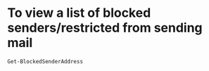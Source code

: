 # To view a list of blocked senders/restricted from sending mail

```powershell
Get-BlockedSenderAddress
```
